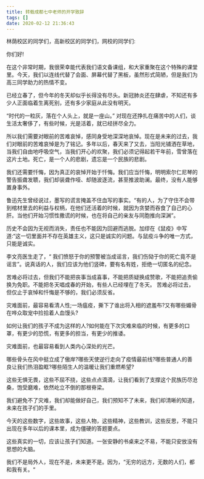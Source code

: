 ```yaml
---
title: 转载成都七中老师的开学致辞
tags: []
date: 2020-02-12 21:36:43
---
```


林荫校区的同学们，高新校区的同学们，网校的同学们: 

你们好!


在这个非常时期，我很荣幸能代表我们语文备课组，和大家重聚在这个特殊的课堂里。今天，我们以连线代替了会面、屏幕代替了黑板，虽然形式简陋，但是我们为高三同学助力的热情不变。

已经立春了，但今年的冬天却似乎长得没有尽头。新冠肺炎还在肆虐，不知还有多少人正面临着生离死别，还有多少家庭从此没有明天。

“时代的一粒灰，落在个人头上，就是一座山。” 对现在还挣扎在痛苦中的人们，谈生活太奢侈了，有些时候，光是活着，就已经拼尽全力。

所以我们需要对眼前的苦难哀悼，感同身受地深深地哀悼。现在是未来的过去，我们对眼前的苦难哀悼是为了铭记。多年以后，春天来了又去，当阳光铺洒在草地，当我们自由地呼吸空气，当我们开心的欢聚，我们必须记得起若干年前，雪曾落在这片土地。死亡，是一个人的悲剧，遗忘是一个民族的悲剧。

<!-- more -->

我们还需要忏悔，因为真正的哀悼开始于忏悔。我们应当忏悔，明明索尔仁尼琴的警告振聋发聩，我们却装聋作哑、却随波逐流，甚至推波助澜。最终，没有人能够置身事外。

 鲁迅先生曾经说过，墨写的谎言掩盖不住血写的事实。“有的人，为了守住不会带到棺材里去的利益与权柄，在他们还活着的时候，就因为贪婪而吞食了自己的心肝。当他们开始习惯性撒谎的时候，也在将自己的亲友与同胞推向深渊”。 

历史不会因为无视而消失，责任也不能因为回避而逃脱。加缪在《鼠疫》中写道:“这一切里面并不存在英雄主义，这只是诚实的问题。与鼠疫斗争的唯一方式， 只能是诚实。 

李文亮医生走了，“ 我们愤怒于你的预警被当成谣言，我们伤恸于你的死亡竟不是谣言”。说真话的人，我们应该为他们竖碑，要有名有姓，拒绝一切匿名的纪念。

 苦难必将过去，但我们不能把丧事当成喜事，不能把质疑换成赞歌，不能把追责偷换为免职。不能把冬天唱成春的开始，有些人已经埋在了冬天。 苦难必将过去，但仅止于哀悼和忏悔是不够的，我们必须反省。

灾难面前，最容易看清人性;一场瘟疫，撕下了谁出将入相的遮羞布?又有哪些媚骨在哗众取宠中捡拾着人血馒头?

如何让我们的孩子不成为这样的人?如何能在下次灾难来临的时候，有更多的口罩，有更少的恐慌，有更多的担当，有更少的推诿。

灾难面前，也最容易看到人类内心深处的光芒。

哪些骨头在风中挺立成了傲岸?哪些天使逆行走向了疫情最前线?哪些普通人的善良让我们热泪盈眶?哪些陌生人的温暖让我们重燃希望?

这些无惧无畏，这些不屈不挠，这些点点滴滴，让我们看到了支撑这个民族历尽沧桑，饱受磨难，依然屹立不倒的那根脊梁。

我们避免不了灾难，我们却能做好自己，我们预知不了未来，我们却清晰的知道，未来在孩子们的手里。

今天的这些数字，这些故事，这些人物，这些精神，这些教训，这些反思，不能只出现在多年以后的课本里，成为僵硬的答题要点。

这些真实的一切，应该让孩子们知道。一张安静的书桌来之不易，不能只安放没有思想的大脑。

我们不是局外人，现在不是，未来更不是。因为，“无穷的远方，无数的人们，都和我有关。“

​      

​       


